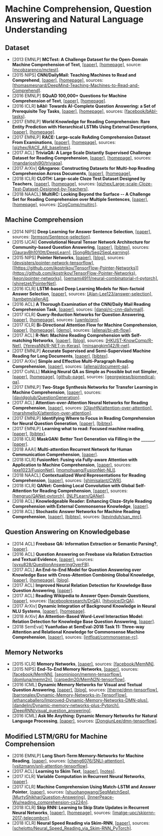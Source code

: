 # Machine Comprehension, Question Answering and Natural Language Understanding

## Dataset
- [2013 EMNLP] **MCTest: A Challenge Dataset for the Open-Domain Machine Comprehension of Text**, [[paper]](https://www.microsoft.com/en-us/research/wp-content/uploads/2016/11/MCTest_EMNLP2013.pdf), [[homepage]](https://mattr1.github.io/mctest/), source: [[mcobzarenco/mctest]](https://github.com/mcobzarenco/mctest).
- [2015 NIPS] **CNN/DailyMail: Teaching Machines to Read and Comprehend**, [[paper]](https://papers.nips.cc/paper/5945-teaching-machines-to-read-and-comprehend.pdf), [[homepage]](https://cs.nyu.edu/~kcho/DMQA/), sources: [[thomasmesnard/DeepMind-Teaching-Machines-to-Read-and-Comprehend]](https://github.com/thomasmesnard/DeepMind-Teaching-Machines-to-Read-and-Comprehend).
- [2016 EMNLP] **SQuAD 100,000+ Questions for Machine Comprehension of Text**, [[paper]](https://arxiv.org/pdf/1606.05250.pdf), [[homepage]](https://rajpurkar.github.io/SQuAD-explorer/).
- [2016 ICLR] **bAbI: Towards AI-Complete Question Answering: a Set of Prerequisite Toy Tasks**, [[paper]](https://arxiv.org/pdf/1502.05698.pdf), [[homepage]](https://research.fb.com/downloads/babi/), sources: [[facebook/bAbI-tasks]](https://github.com/facebook/bAbI-tasks).
- [2017 EMNLP] **World Knowledge for Reading Comprehension: Rare Entity Prediction with Hierarchical LSTMs Using External Descriptions**, [[paper]](http://aclweb.org/anthology/D17-1086), [[homepage]](http://dataset.cs.mcgill.ca/downloads/rare_entity_dataset.html).
- [2017 EMNLP] **RACE: Large-scale ReAding Comprehension Dataset From Examinations**, [[paper]](https://arxiv.org/pdf/1704.04683.pdf), [[homepage]](http://www.cs.cmu.edu/~glai1/data/race/), sources: [[qizhex/RACE_AR_baselines]](https://github.com/qizhex/RACE_AR_baselines).
- [2017 ACL] **TriviaQA: A Large Scale Distantly Supervised Challenge Dataset for Reading Comprehension**, [[paper]](https://arxiv.org/pdf/1705.03551.pdf), [[homepage]](http://nlp.cs.washington.edu/triviaqa/), sources: [[mandarjoshi90/triviaqa]](https://github.com/mandarjoshi90/triviaqa).
- [2017 ArXiv] **QAngaroo: Constructing Datasets for Multi-hop Reading Comprehension Across Documents**, [[paper]](https://arxiv.org/pdf/1710.06481.pdf), [[homepage]](http://qangaroo.cs.ucl.ac.uk), 
- [2018 ICLR] **CLOTH: Large-scale Cloze Test Dataset Designed by Teachers**, [[paper]](https://arxiv.org/pdf/1711.03225.pdf), [[homepage]](http://www.qizhexie.com), sources: [[qizhex/Large-scale-Cloze-Test-Dataset-Designed-by-Teachers]](https://github.com/qizhex/Large-scale-Cloze-Test-Dataset-Designed-by-Teachers).
- [2018 NAACL] **MultiRC: Looking Beyond the Surface -- A Challenge Set for Reading Comprehension over Multiple Sentences**, [[paper]](http://cogcomp.org/papers/2018-MultiRC-NAACL.pdf), [[homepage]](http://cogcomp.org/multirc/), sources: [[CogComp/multirc]](https://github.com/CogComp/multirc/).

## Machine Comprehension
- [2014 NIPS] **Deep Learning for Answer Sentence Selection**, [[paper]](https://arxiv.org/pdf/1412.1632.pdf), sources: [[brmson/Sentence-selection]](https://github.com/brmson/Sentence-selection).
- [2015 IJCAI] **Convolutional Neural Tensor Network Architecture for Community-based Question Answering**, [[paper]](https://www.ijcai.org/Proceedings/15/Papers/188.pdf), [[bibtex]](/Bibtex/Convolutional%20Neural%20Tensor%20Network%20Architecture%20for%20Community-based%20Question%20Answering.bib), sources: [[GauravBh1010tt/DeepLearn]](https://github.com/GauravBh1010tt/DeepLearn/tree/master/convolution%20neural%20tensor%20network), [[SongRb/Seq2SeqLearning]](https://github.com/SongRb/Seq2SeqLearning).
- [2015 NIPS] **Pointer Networks**, [[paper]](https://arxiv.org/pdf/1506.03134.pdf), [[blog]](http://fastml.com/introduction-to-pointer-networks/), sources: [[devsisters/pointer-network-tensorflow]](https://github.com/devsisters/pointer-network-tensorflow), [[https://github.com/ikostrikov/TensorFlow-Pointer-Networks]](https://github.com/ikostrikov/TensorFlow-Pointer-Networks), [[keon/pointer-networks]](https://github.com/keon/pointer-networks), [[pemami4911/neural-combinatorial-rl-pytorch]](https://github.com/pemami4911/neural-combinatorial-rl-pytorch), [[shiretzet/PointerNet]](https://github.com/shiretzet/PointerNet).
- [2016 ICLR] **LSTM-based Deep Learning Models for Non-factoid Answer Selection**, [[paper]](https://arxiv.org/pdf/1511.04108.pdf), sources: [[Alan-Lee123/answer-selection]](https://github.com/Alan-Lee123/answer-selection), [[tambetm/allenAI]](https://github.com/tambetm/allenAI).
- [2016 ACL] **A Thorough Examination of the CNN/Daily Mail Reading Comprehension Task**, [[paper]](https://arxiv.org/pdf/1606.02858.pdf), sources: [[danqi/rc-cnn-dailymail]](https://github.com/danqi/rc-cnn-dailymail).
- [2017 ICLR] **Query-Reduction Networks for Question Answering**, [[paper]](https://arxiv.org/pdf/1606.04582.pdf), [[homepage]](http://uwnlp.github.io/qrn/), sources: [[uwnlp/qrn]](https://github.com/uwnlp/qrn).
- [2017 ICLR] **Bi-Directional Attention Flow for Machine Comprehension**, [[paper]](https://arxiv.org/pdf/1611.01603.pdf), [[homepage]](https://allenai.github.io/bi-att-flow/), [[demo]](http://allgood.cs.washington.edu:1995), sources: [[allenai/bi-att-flow]](https://github.com/allenai/bi-att-flow).
- [2017 ACL] **R-Net: Machine Reading Comprehension with Self-matching Networks**, [[paper]](https://www.microsoft.com/en-us/research/wp-content/uploads/2017/05/r-net.pdf), [[blog]](http://yerevann.github.io/2017/08/25/challenges-of-reproducing-r-net-neural-network-using-keras/), sources: [[HKUST-KnowComp/R-Net]](https://github.com/HKUST-KnowComp/R-Net), [[YerevaNN/R-NET-in-Keras]](https://github.com/YerevaNN/R-NET-in-Keras), [[minsangkim142/R-net]](https://github.com/minsangkim142/R-net).
- [2017 EMNLP] **Accurate Supervised and Semi-Supervised Machine Reading for Long Documents**, [[paper]](http://aclweb.org/anthology/D17-1214), [[bibtex]](/Bibtex/Accurate%20Supervised%20and%20Semi-Supervised%20Machine%20Reading%20for%20Long%20Documents.bib).
- [2017 ArXiv] **Simple and Effective Multi-Paragraph Reading Comprehension**, [[paper]](https://arxiv.org/pdf/1710.10723.pdf), sources: [[allenai/document-qa]](https://github.com/allenai/document-qa).
- [2017 CoNLL] **Making Neural QA as Simple as Possible but not Simpler**, [[paper]](https://arxiv.org/pdf/1703.04816.pdf), [[homepage]](https://dirkweissenborn.github.io/publications.html), [[github-page]](https://github.com/georgwiese), sources: [[georgwiese/biomedical-qa]](https://github.com/georgwiese/biomedical-qa).
- [2017 EMNLP] **Two-Stage Synthesis Networks for Transfer Learning in Machine Comprehension**, [[paper]](https://arxiv.org/pdf/1706.09789.pdf), sources: [[davidgolub/QuestionGeneration]](https://github.com/davidgolub/QuestionGeneration).
- [2017 ACL] **Attention-over-Attention Neural Networks for Reading Comprehension**, [[paper]](https://arxiv.org/pdf/1607.04423.pdf), sources: [[OlavHN/attention-over-attention]](https://github.com/OlavHN/attention-over-attention), [[marshmelloX/attention-over-attention]](https://github.com/marshmelloX/attention-over-attention).
- [2017 EMNLP] **Identifying Where to Focus in Reading Comprehension for Neural Question Generation**, [[paper]](http://aclweb.org/anthology/D17-1219), [[bibtex]](/Bibtex/Identifying%20Where%20to%20Focus%20in%20Reading%20Comprehension%20for%20Neural%20Question%20Generation.bib).
- [2017 EMNLP] **Learning what to read: Focused machine reading**, [[paper]](http://aclweb.org/anthology/D17-1313), [[bibtex]](/Bibtex/Learning%20what%20to%20read%20-%20Focused%20machine%20reading.bib).
- [2018 ICLR] **MaskGAN: Better Text Generation via Filling in the `______`**, [[paper]](https://arxiv.org/pdf/1801.07736.pdf).
- [2018 AAAI] **Multi-attention Recurrent Network for Human Communication Comprehension**, [[paper]](https://arxiv.org/pdf/1802.00923.pdf).
- [2018 ICLR] **FusionNet: Fusing via Fully-aware Attention with Application to Machine Comprehension**, [[paper]](https://arxiv.org/pdf/1711.07341.pdf), sources: [[exe1023/FusionNet]](https://github.com/exe1023/FusionNet), [[momohuang/FusionNet-NLI]](https://github.com/momohuang/FusionNet-NLI).
- [2018 NAACL] **Contextualized Word Representations for Reading Comprehension**, [[paper]](https://arxiv.org/pdf/1712.03609.pdf), sources: [[shimisalant/CWR]](https://github.com/shimisalant/CWR).
- [2018 ICLR] **QANet: Combing Local Convolution with Global Self-Attention for Reading Comprehension**, [[paper]](https://arxiv.org/pdf/1804.09541.pdf), sources: [[hengruo/QANet-pytorch]](https://github.com/hengruo/QANet-pytorch), [[NLPLearn/QANet]](https://github.com/NLPLearn/QANet).
- [2018 ACL] **Knowledgeable Reader: Enhancing Cloze-Style Reading Comprehension with External Commonsense Knowledge**, [[paper]](https://arxiv.org/pdf/1805.07858.pdf).
- [2018 ACL] **Stochastic Answer Networks for Machine Reading Comprehension**, [[paper]](http://aclweb.org/anthology/P18-1157), [[bibtex]](/Bibtex/Stochastic%20Answer%20Networks%20for%20Machine%20Reading%20Comprehension.bib), sources: [[kevinduh/san_mrc]](https://github.com/kevinduh/san_mrc).

## Question Answering on Knowledgebase
- [2014 ACL] **Freebase QA: Information Extraction or Semantic Parsing?**, [[paper]](http://aclweb.org/anthology/W14-2416).
- [2016 ACL] **Question Answering on Freebase via Relation Extraction and Textual Evidence**, [[paper]](http://www.aclweb.org/anthology/P16-1220), sources: [[syxu828/QuestionAnsweringOverFB]](https://github.com/syxu828/QuestionAnsweringOverFB).
- [2017 ACL] **An End-to-End Model for Question Answering over Knowledge Base with Cross-Attention Combining Global Knowledge**, [[paper]](https://arxiv.org/pdf/1606.00979.pdf), [[homepage]](http://www.nlpr.ia.ac.cn/cip/~liukang/index.html), [[blog]](http://blog.csdn.net/LAW_130625/article/details/78484866).
- [2017 ACL] **Improved Neural Relation Detection for Knowledge Base Question Answering**, [[paper]](https://arxiv.org/pdf/1704.06194.pdf).
- [2017 ACL] **Reading Wikipedia to Answer Open-Domain Questions**, [[paper]](https://arxiv.org/pdf/1704.00051.pdf), sources: [[facebookresearch/DrQA]](https://github.com/facebookresearch/DrQA), [[hitvoice/DrQA]](https://github.com/hitvoice/DrQA).
- [2017 ArXiv] **Dynamic Integration of Background Knowledge in Neural NLU Systems**, [[paper]](https://arxiv.org/pdf/1706.02596.pdf), [[homepage]](https://dirkweissenborn.github.io/publications.html).
- [2018 ArXiv] **An Attention-Based Word-Level Interaction Model: Relation Detection for Knowledge Base Question Answering**, [[paper]](https://arxiv.org/pdf/1801.09893.pdf).
- [2018 SemEval] **Yuanfudao at SemEval-2018 Task 11: Three-way Attention and Relational Knowledge for Commonsense Machine Comprehension**, [[paper]](https://arxiv.org/pdf/1803.00191.pdf), sources: [[intfloat/commonsense-rc]](https://github.com/intfloat/commonsense-rc).

## Memory Networks
- [2015 ICLR] **Memory Networks**, [[paper]](https://arxiv.org/pdf/1410.3916.pdf), sources: [[facebook/MemNN]](https://github.com/facebook/MemNN).
- [2015 NIPS] **End-To-End Memory Networks**, [[paper]](https://arxiv.org/pdf/1503.08895.pdf), sources: [[facebook/MemNN]](https://github.com/facebook/MemNN), [[seominjoon/memnn-tensorflow]](https://github.com/seominjoon/memnn-tensorflow), [[domluna/memn2n]](https://github.com/domluna/memn2n), [[carpedm20/MemN2N-tensorflow]](https://github.com/carpedm20/MemN2N-tensorflow).
- [2016 ICML] **Dynamic Memory Networks for Visual and Textual Question Answering**, [[paper]](https://arxiv.org/pdf/1603.01417.pdf), [[blog]](https://yerevann.github.io/2016/02/05/implementing-dynamic-memory-networks/), sources: [[therne/dmn-tensorflow]](https://github.com/therne/dmn-tensorflow), [[barronalex/Dynamic-Memory-Networks-in-TensorFlow]](https://github.com/barronalex/Dynamic-Memory-Networks-in-TensorFlow), [[ethancaballero/Improved-Dynamic-Memory-Networks-DMN-plus]](https://github.com/ethancaballero/Improved-Dynamic-Memory-Networks-DMN-plus), [[dandelin/Dynamic-memory-networks-plus-Pytorch]](https://github.com/dandelin/Dynamic-memory-networks-plus-Pytorch), [[DeepRNN/visual_question_answering]](https://github.com/DeepRNN/visual_question_answering).
- [2016 ICML] **Ask Me Anything: Dynamic Memory Networks for Natural Language Processing**, [[paper]](https://arxiv.org/pdf/1506.07285.pdf), sources: [[DongjunLee/dmn-tensorflow]](https://github.com/DongjunLee/dmn-tensorflow).

## Modified LSTM/GRU for Machine Comprehension
- [2016 EMNLP] **Long Short-Term Memory-Networks for Machine Reading**, [[paper]](https://arxiv.org/pdf/1601.06733.pdf), sources: [[cheng6076/SNLI-attention]](https://github.com/cheng6076/SNLI-attention), [[vsitzmann/snli-attention-tensorflow]](https://github.com/vsitzmann/snli-attention-tensorflow).
- [2017 ACL] **Learning to Skim Text**, [[paper]](http://aclweb.org/anthology/P17-1172), [[notes]](https://zhuanlan.zhihu.com/p/30555359).
- [2017 ICLR] **Variable Computation in Recurrent Neural Networks**, [[paper]](https://arxiv.org/pdf/1611.06188.pdf).
- [2017 ICLR] **Machine Comprehension Using Match-LSTM and Answer Pointer**, [[paper]](https://arxiv.org/pdf/1608.07905.pdf), sources: [[shuohangwang/SeqMatchSeq]](https://github.com/shuohangwang/SeqMatchSeq), [[MurtyShikhar/Question-Answering]](https://github.com/MurtyShikhar/Question-Answering), [[InnerPeace-Wu/reading_comprehension-cs224n]](https://github.com/InnerPeace-Wu/reading_comprehension-cs224n).
- [2018 ICLR] **Skip RNN: Learning to Skip State Updates in Recurrent Neural Networks**, [[paper]](https://arxiv.org/pdf/1708.06834.pdf), [[homepage]](https://imatge-upc.github.io/skiprnn-2017-telecombcn/), sources: [[imatge-upc/skiprnn-2017-telecombcn]](https://github.com/imatge-upc/skiprnn-2017-telecombcn).
- [2018 ICLR] **Neural Speed Reading via Skim-RNN**, [[paper]](https://arxiv.org/pdf/1711.02085.pdf), sources: [[schelotto/Neural_Speed_Reading_via_Skim-RNN_PyTorch]](https://github.com/schelotto/Neural_Speed_Reading_via_Skim-RNN_PyTorch).
